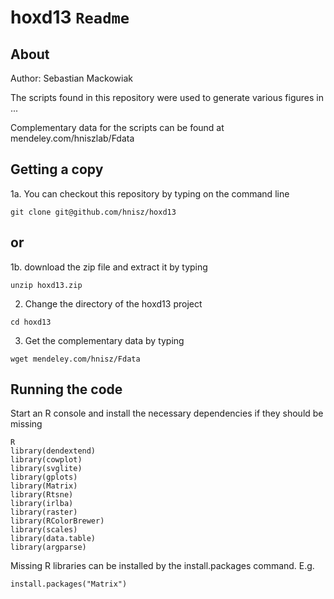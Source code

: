 # hoxd13 `Readme`

## About 

Author: Sebastian Mackowiak 

The scripts found in this repository were used to generate
various figures in ...

Complementary data for the scripts can be found at
mendeley.com/hniszlab/Fdata

## Getting a copy 

1a. You can checkout this repository by typing on the command line

```
git clone git@github.com/hnisz/hoxd13
```

## or

1b. download the zip file and extract it by typing
``` 
unzip hoxd13.zip
```

2. Change the directory of the hoxd13 project
```
cd hoxd13
```

3. Get the complementary data by typing
```
wget mendeley.com/hnisz/Fdata
```

## Running the code
Start an R console and install the necessary dependencies if they should be missing
```
R
library(dendextend)
library(cowplot)
library(svglite)
library(gplots)
library(Matrix)
library(Rtsne)
library(irlba)
library(raster)
library(RColorBrewer)
library(scales)
library(data.table)
library(argparse)
```
Missing R libraries can be installed by the install.packages command.
E.g.
```
install.packages("Matrix")
```
